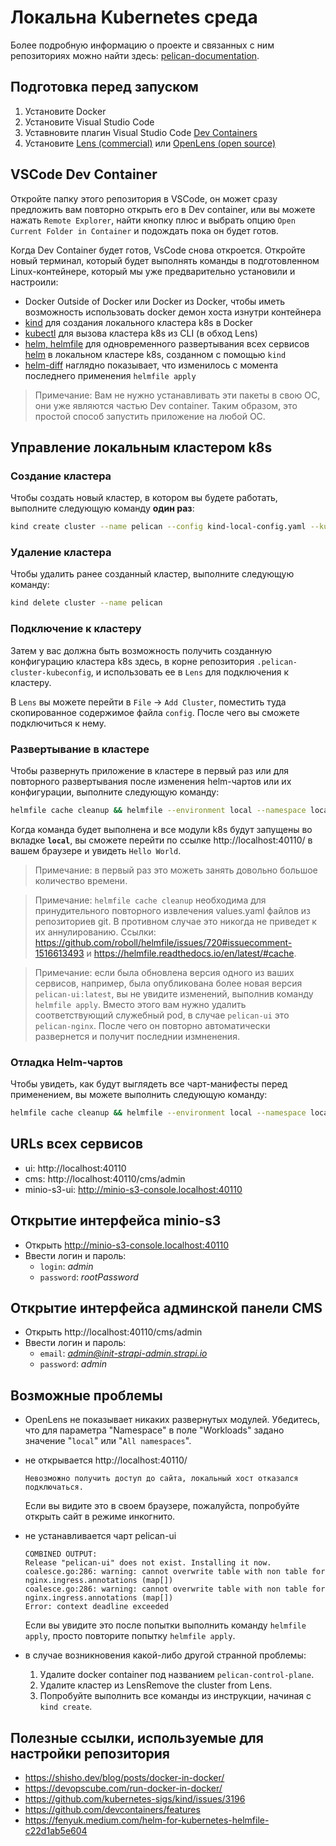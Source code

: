 # Локальна Kubernetes среда  

Более подробную информацию о проекте и связанных с ним репозиториях можно найти здесь:
[pelican-documentation](https://github.com/TourmalineCore/pelican-documentation).

## Подготовка перед запуском

1. Установите Docker
2. Установите Visual Studio Code
3. Уставновите плагин Visual Studio Code [Dev Containers](https://marketplace.visualstudio.com/items?itemName=ms-vscode-remote.remote-containers)
3. Установите [Lens (commercial)](https://k8slens.dev/) или [OpenLens (open source)](https://github.com/MuhammedKalkan/OpenLens/releases)

## VSCode Dev Container

Откройте папку этого репозитория в VSCode, он может сразу предложить вам повторно открыть его в Dev container, или вы можете нажать `Remote Explorer`, найти кнопку плюс и выбрать опцию `Open Current Folder in Container` и подождать пока он будет готов.

Когда Dev Container будет готов, VsCode снова откроется. Откройте новый терминал, который будет выполнять команды в подготовленном Linux-контейнере, который мы уже предварительно установили и настроили:

- Docker Outside of Docker или Docker из Docker, чтобы иметь возможность использовать docker демон хоста изнутри контейнера
- [kind](https://kind.sigs.k8s.io/) для создания локального кластера k8s в Docker
- [kubectl](https://kubernetes.io/docs/reference/kubectl/) для вызова кластера k8s из CLI (в обход Lens)
- [helm, helmfile](https://github.com/helmfile/helmfile) для одновременного развертывания всех сервисов [helm](https://helm.sh/)  в локальном кластере k8s, созданном с помощью `kind`
- [helm-diff](https://github.com/databus23/helm-diff) наглядно показывает, что изменилось с момента последнего применения `helmfile apply`

>Примечание: Вам не нужно устанавливать эти пакеты в свою ОС, они уже являются частью Dev container. Таким образом, это простой способ запустить приложение на любой ОС.

## Управление локальным кластером k8s

### Создание кластера

Чтобы создать новый кластер, в котором вы будете работать, выполните следующую команду **один раз**:

```bash
kind create cluster --name pelican --config kind-local-config.yaml --kubeconfig ./.pelican-cluster-kubeconfig
```

### Удаление кластера

Чтобы удалить ранее созданный кластер, выполните следующую команду:

```bash
kind delete cluster --name pelican
```

### Подключение к кластеру
Затем у вас должна быть возможность получить созданную конфигурацию кластера k8s здесь, в корне репозитория 
`.pelican-cluster-kubeconfig`, и использовать ее в `Lens` для подключения к кластеру.

В `Lens` вы можете перейти в `File` -> `Add Cluster`, поместить туда скопированное содержимое файла `config`.
После чего вы сможете подключиться к нему.

### Развертывание в кластере

Чтобы развернуть приложение в кластере в первый раз или для повторного развертывания после изменения helm-чартов или их конфигурации, выполните следующую команду:

```bash
helmfile cache cleanup && helmfile --environment local --namespace local -f deploy/helmfile.yaml apply
```

Когда команда будет выполнена и все модули k8s будут запущены во вкладке **`local`**, вы сможете перейти по ссылке http://localhost:40110/ в вашем браузере и увидеть `Hello World`.

>Примечание: в первый раз это можеть занять довольно большое количество времени.

>Примечание: `helmfile cache cleanup` необходима для принудительного повторного извлечения values.yaml файлов из репозиториев git. В противном случае это никогда не приведет к их аннулированию.
Ссылки: https://github.com/roboll/helmfile/issues/720#issuecomment-1516613493 и https://helmfile.readthedocs.io/en/latest/#cache.

>Примечание: если была обновлена версия одного из ваших сервисов, например, была опубликована более новая версия `pelican-ui:latest`, вы не увидите изменений, выполнив команду `helmfile apply`. Вместо этого вам нужно удалить соответствующий служебный pod, в случае `pelican-ui` это `pelican-nginx`. После чего он повторно автоматически развернется и получит последнии измненения.

### Отладка Helm-чартов

Чтобы увидеть, как будут выглядеть все чарт-манифесты перед применением, вы можете выполнить следующую команду:

```bash
helmfile cache cleanup && helmfile --environment local --namespace local -f deploy/helmfile.yaml template
```

## URLs всех сервисов

- ui: http://localhost:40110
- cms: http://localhost:40110/cms/admin
- minio-s3-ui: http://minio-s3-console.localhost:40110

## Открытие интерфейса minio-s3
- Открыть http://minio-s3-console.localhost:40110
- Ввести логин и пароль:
    - `login`: *admin*
    - `password`: *rootPassword*

## Открытие интерфейса админской панели CMS
- Открыть http://localhost:40110/cms/admin
- Ввести логин и пароль:
    - `email`: *admin@init-strapi-admin.strapi.io*
    - `password`: *admin*

## Возможные проблемы
- OpenLens не показывает никаких развернутых модулей. Убедитесь, что для параметра "Namespace" в поле "Workloads" задано значение "`local`" или "`All namespaces`".

- не открывается http://localhost:40110/
    ```
    Невозможно получить доступ до сайта, локальный хост отказался подключаться.
    ```
    Если вы видите это в своем браузере, пожалуйста, попробуйте открыть сайт в режиме инкогнито.
- не устанавливается чарт pelican-ui
    ```
    COMBINED OUTPUT:
    Release "pelican-ui" does not exist. Installing it now.
    coalesce.go:286: warning: cannot overwrite table with non table for nginx.ingress.annotations (map[])
    coalesce.go:286: warning: cannot overwrite table with non table for nginx.ingress.annotations (map[])
    Error: context deadline exceeded
    ```
    Eсли вы увидите это после попытки выполнить команду `helmfile apply`, просто повторите попытку `helmfile apply`.

- в случае возникновения какой-либо другой странной проблемы:
    1. Удалите docker container под названием `pelican-control-plane`.
    2. Удалите кластер из LensRemove the cluster from Lens.
    3. Попробуйте выполнить все команды из инструкции, начиная с `kind create`.

## Полезные ссылки, используемые для настройки репозитория

- https://shisho.dev/blog/posts/docker-in-docker/
- https://devopscube.com/run-docker-in-docker/
- https://github.com/kubernetes-sigs/kind/issues/3196
- https://github.com/devcontainers/features
- https://fenyuk.medium.com/helm-for-kubernetes-helmfile-c22d1ab5e604
